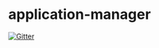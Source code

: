 # application-manager

[![Gitter](https://badges.gitter.im/Join%20Chat.svg)](https://gitter.im/mzereba/application-manager?utm_source=badge&utm_medium=badge&utm_campaign=pr-badge&utm_content=badge)